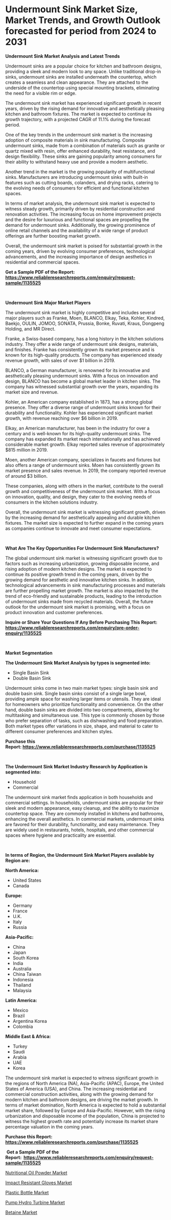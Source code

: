 <p><h1>Undermount Sink Market Size, Market Trends, and Growth Outlook forecasted for period from 2024 to 2031</h1></p><p><strong>Undermount Sink Market Analysis and Latest Trends</strong></p>
<p><p>Undermount sinks are a popular choice for kitchen and bathroom designs, providing a sleek and modern look to any space. Unlike traditional drop-in sinks, undermount sinks are installed underneath the countertop, which creates a seamless and clean appearance. They are attached to the underside of the countertop using special mounting brackets, eliminating the need for a visible rim or edge.</p><p>The undermount sink market has experienced significant growth in recent years, driven by the rising demand for innovative and aesthetically pleasing kitchen and bathroom fixtures. The market is expected to continue its growth trajectory, with a projected CAGR of 11.1% during the forecast period.</p><p>One of the key trends in the undermount sink market is the increasing adoption of composite materials in sink manufacturing. Composite undermount sinks, made from a combination of materials such as granite or quartz mixed with resin, offer enhanced durability, heat resistance, and design flexibility. These sinks are gaining popularity among consumers for their ability to withstand heavy use and provide a modern aesthetic.</p><p>Another trend in the market is the growing popularity of multifunctional sinks. Manufacturers are introducing undermount sinks with built-in features such as cutting boards, colanders, and drying racks, catering to the evolving needs of consumers for efficient and functional kitchen spaces.</p><p>In terms of market analysis, the undermount sink market is expected to witness steady growth, primarily driven by residential construction and renovation activities. The increasing focus on home improvement projects and the desire for luxurious and functional spaces are propelling the demand for undermount sinks. Additionally, the growing prominence of online retail channels and the availability of a wide range of product offerings are further boosting market growth.</p><p>Overall, the undermount sink market is poised for substantial growth in the coming years, driven by evolving consumer preferences, technological advancements, and the increasing importance of design aesthetics in residential and commercial spaces.</p></p>
<p><strong>Get a Sample PDF of the Report:&nbsp; <a href="https://www.reliableresearchreports.com/enquiry/request-sample/1135525">https://www.reliableresearchreports.com/enquiry/request-sample/1135525</a></strong></p>
<p>&nbsp;</p>
<p><strong>Undermount Sink Major Market Players</strong></p>
<p><p>The undermount sink market is highly competitive and includes several major players such as Franke, Moen, BLANCO, Elkay, Teka, Kohler, Kindred, Baekjo, OULIN, JOMOO, SONATA, Prussia, Bonke, Ruvati, Kraus, Dongpeng Holding, and MR Direct.</p><p>Franke, a Swiss-based company, has a long history in the kitchen solutions industry. They offer a wide range of undermount sink designs, materials, and finishes. Franke has consistently grown its market presence and is known for its high-quality products. The company has experienced steady revenue growth, with sales of over $1 billion in 2019.</p><p>BLANCO, a German manufacturer, is renowned for its innovative and aesthetically pleasing undermount sinks. With a focus on innovation and design, BLANCO has become a global market leader in kitchen sinks. The company has witnessed substantial growth over the years, expanding its market size and revenue.</p><p>Kohler, an American company established in 1873, has a strong global presence. They offer a diverse range of undermount sinks known for their durability and functionality. Kohler has experienced significant market growth, with revenue reaching over $6 billion in 2019.</p><p>Elkay, an American manufacturer, has been in the industry for over a century and is well-known for its high-quality undermount sinks. The company has expanded its market reach internationally and has achieved considerable market growth. Elkay reported sales revenue of approximately $815 million in 2019.</p><p>Moen, another American company, specializes in faucets and fixtures but also offers a range of undermount sinks. Moen has consistently grown its market presence and sales revenue. In 2019, the company reported revenue of around $3 billion.</p><p>These companies, along with others in the market, contribute to the overall growth and competitiveness of the undermount sink market. With a focus on innovation, quality, and design, they cater to the evolving needs of consumers in the kitchen solutions industry.</p><p>Overall, the undermount sink market is witnessing significant growth, driven by the increasing demand for aesthetically appealing and durable kitchen fixtures. The market size is expected to further expand in the coming years as companies continue to innovate and meet consumer expectations.</p></p>
<p>&nbsp;</p>
<p><strong>What Are The Key Opportunities For Undermount Sink Manufacturers?</strong></p>
<p><p>The global undermount sink market is witnessing significant growth due to factors such as increasing urbanization, growing disposable income, and rising adoption of modern kitchen designs. The market is expected to continue its positive growth trend in the coming years, driven by the growing demand for aesthetic and innovative kitchen sinks. In addition, technological advancements in sink manufacturing processes and materials are further propelling market growth. The market is also impacted by the trend of eco-friendly and sustainable products, leading to the introduction of undermount sinks made from recycled materials. Overall, the future outlook for the undermount sink market is promising, with a focus on product innovation and customer preferences.</p></p>
<p><strong>Inquire or Share Your Questions If Any Before Purchasing This Report: <a href="https://www.reliableresearchreports.com/enquiry/pre-order-enquiry/1135525">https://www.reliableresearchreports.com/enquiry/pre-order-enquiry/1135525</a></strong></p>
<p>&nbsp;</p>
<p><strong>Market Segmentation</strong></p>
<p><strong>The Undermount Sink Market Analysis by types is segmented into:</strong></p>
<p><ul><li>Single Basin Sink</li><li>Double Basin Sink</li></ul></p>
<p><p>Undermount sinks come in two main market types: single basin sink and double basin sink. Single basin sinks consist of a single large bowl, providing ample space for washing larger items or utensils. They are ideal for homeowners who prioritize functionality and convenience. On the other hand, double basin sinks are divided into two compartments, allowing for multitasking and simultaneous use. This type is commonly chosen by those who prefer separation of tasks, such as dishwashing and food preparation. Both market types offer variations in size, shape, and material to cater to different consumer preferences and kitchen styles.</p></p>
<p><strong>Purchase this Report:&nbsp;<a href="https://www.reliableresearchreports.com/purchase/1135525">https://www.reliableresearchreports.com/purchase/1135525</a></strong></p>
<p>&nbsp;</p>
<p><strong>The Undermount Sink Market Industry Research by Application is segmented into:</strong></p>
<p><ul><li>Household</li><li>Commercial</li></ul></p>
<p><p>The undermount sink market finds application in both households and commercial settings. In households, undermount sinks are popular for their sleek and modern appearance, easy cleanup, and the ability to maximize countertop space. They are commonly installed in kitchens and bathrooms, enhancing the overall aesthetics. In commercial markets, undermount sinks are favored for their durability, functionality, and easy maintenance. They are widely used in restaurants, hotels, hospitals, and other commercial spaces where hygiene and practicality are essential.</p></p>
<p>&nbsp;</p>
<p><strong>In terms of Region, the Undermount Sink Market Players available by Region are:</strong></p>
<p>
    <p> <strong> North America: </strong>
        <ul>
            <li>United States</li>
            <li>Canada</li>
        </ul>
        </p> 
    <p> <strong> Europe: </strong>
        <ul>
            <li>Germany</li>
            <li>France</li>
            <li>U.K.</li>
            <li>Italy</li>
            <li>Russia</li>
        </ul>
        </p> 
    <p> <strong> Asia-Pacific: </strong>
        <ul>
            <li>China</li>
            <li>Japan</li>
            <li>South Korea</li>
            <li>India</li>
            <li>Australia</li>
            <li>China Taiwan</li>
            <li>Indonesia</li>
            <li>Thailand</li>
            <li>Malaysia</li>
        </ul>
        </p> 
    <p> <strong> Latin America: </strong>
        <ul>
            <li>Mexico</li>
            <li>Brazil</li>
            <li>Argentina Korea</li>
            <li>Colombia</li>
        </ul>
        </p> 
    <p> <strong> Middle East & Africa: </strong>
        <ul>
            <li>Turkey</li>
            <li>Saudi</li>
            <li>Arabia</li>
            <li>UAE</li>
            <li>Korea</li>
        </ul>
    </p>
    </p>
<p><p>The undermount sink market is expected to witness significant growth in the regions of North America (NA), Asia-Pacific (APAC), Europe, the United States of America (USA), and China. The increasing residential and commercial construction activities, along with the growing demand for modern kitchen and bathroom designs, are driving the market growth. In terms of market domination, North America is expected to hold a substantial market share, followed by Europe and Asia-Pacific. However, with the rising urbanization and disposable income of the population, China is projected to witness the highest growth rate and potentially increase its market share percentage valuation in the coming years.</p></p>
<p><strong>Purchase this Report: <a href="https://www.reliableresearchreports.com/purchase/1135525">https://www.reliableresearchreports.com/purchase/1135525</a></strong></p>
<p>&nbsp;<strong>Get a Sample PDF of the Report:&nbsp;&nbsp;<a href="https://www.reliableresearchreports.com/enquiry/request-sample/1135525">https://www.reliableresearchreports.com/enquiry/request-sample/1135525</a></strong></p>
<p><strong></strong></p>
<p><p><a href="https://www.linkedin.com/pulse/nutritional-oil-powder-market-size-share-amp-trends-analysis-oiyrf/">Nutritional Oil Powder Market</a></p><p><a href="https://github.com/luckyshygirl/Market-Research-Report-List-2/blob/main/impact-resistant-gloves-market.md">Impact Resistant Gloves Market</a></p><p><a href="https://www.linkedin.com/pulse/plastic-bottle-market-insights-players-forecast-till-2030-2ma0f/">Plastic Bottle Market</a></p><p><a href="https://github.com/vimar16th/Market-Research-Report-List-2/blob/main/pump-hydro-turbine-market.md">Pump Hydro Turbine Market</a></p><p><a href="https://www.linkedin.com/pulse/betaine-market-share-amp-new-trends-analysis-report-type-xuipc/">Betaine Market</a></p></p>